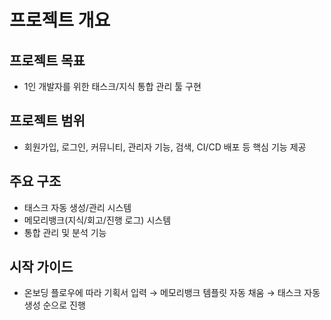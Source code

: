 # 프로젝트 개요

## 프로젝트 목표

- 1인 개발자를 위한 태스크/지식 통합 관리 툴 구현

## 프로젝트 범위

- 회원가입, 로그인, 커뮤니티, 관리자 기능, 검색, CI/CD 배포 등 핵심 기능 제공

## 주요 구조

- 태스크 자동 생성/관리 시스템
- 메모리뱅크(지식/회고/진행 로그) 시스템
- 통합 관리 및 분석 기능

## 시작 가이드

- 온보딩 플로우에 따라 기획서 입력 → 메모리뱅크 템플릿 자동 채움 → 태스크 자동 생성 순으로 진행
